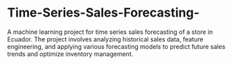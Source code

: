 # Time-Series-Sales-Forecasting-
A machine learning project for time series sales forecasting of a store in Ecuador. The project involves analyzing historical sales data, feature engineering, and applying various forecasting models to predict future sales trends and optimize inventory management.
